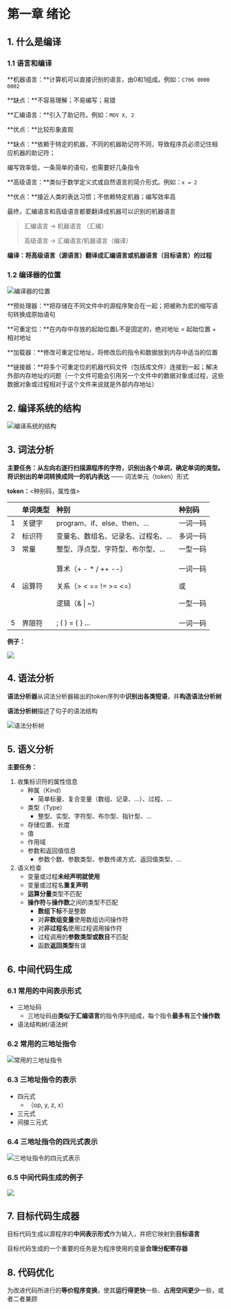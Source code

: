 # 第一章 绪论

## 1. 什么是编译

### 1.1 语言和编译

**机器语言：**计算机可以直接识别的语言，由0和1组成。例如：`C706 0000 0002`

**缺点：**不容易理解；不易编写；易错

**汇编语言：**引入了助记符。例如：`MOV X, 2`

**优点：**比较形象直观

**缺点：**依赖于特定的机器，不同的机器助记符不同，导致程序员必须记住相应机器的助记符；

编写效率低，一条简单的语句，也需要好几条指令

**高级语言：**类似于数学定义式或自然语言的简介形式。例如：`x = 2`

**优点：**接近人类的表达习惯；不依赖特定机器；编写效率高

最终，汇编语言和高级语言都要翻译成机器可以识别的机器语言

> 汇编语言 -&gt; 机器语言 （汇编）
>
> 高级语言 -&gt; 汇编语言/机器语言（编译）

**编译：将高级语言（源语言）翻译成汇编语言或机器语言（目标语言）的过程**

### 1.2 编译器的位置

![&#x7F16;&#x8BD1;&#x5668;&#x7684;&#x4F4D;&#x7F6E;](.gitbook/assets/image%20%281%29.png)

**预处理器：**把存储在不同文件中的源程序聚合在一起；把被称为宏的缩写语句转换成原始语句

**可重定位：**在内存中存放的起始位置L不是固定的，绝对地址 = 起始位置 + 相对地址

**加载器：**修改可重定位地址，将修改后的指令和数据放到内存中适当的位置

**链接器：**将多个可重定位的机器代码文件（包括库文件）连接到一起；解决外部内存地址的问题（一个文件可能会引用另一个文件中的数据对象或过程，这些数据对象或过程相对于这个文件来说就是外部内存地址）

## 2. 编译系统的结构

![&#x7F16;&#x8BD1;&#x7CFB;&#x7EDF;&#x7684;&#x7ED3;&#x6784;](.gitbook/assets/image%20%2855%29.png)

## 3. 词法分析

**主要任务：**从左向右逐行扫描源程序的字符，识别出各个单词，确定单词的类型。将识别出的单词转换成同一的**机内表达** —— 词法单元（token）形式

**token：**&lt;种别码，属性值&gt;

<table>
  <thead>
    <tr>
      <th style="text-align:left"></th>
      <th style="text-align:left">&#x5355;&#x8BCD;&#x7C7B;&#x578B;</th>
      <th style="text-align:left">&#x79CD;&#x522B;</th>
      <th style="text-align:left">&#x79CD;&#x522B;&#x7801;</th>
    </tr>
  </thead>
  <tbody>
    <tr>
      <td style="text-align:left">1</td>
      <td style="text-align:left">&#x5173;&#x952E;&#x5B57;</td>
      <td style="text-align:left">program&#x3001;if&#x3001;else&#x3001;then&#x3001;...</td>
      <td style="text-align:left">&#x4E00;&#x8BCD;&#x4E00;&#x7801;</td>
    </tr>
    <tr>
      <td style="text-align:left">2</td>
      <td style="text-align:left">&#x6807;&#x8BC6;&#x7B26;</td>
      <td style="text-align:left">&#x53D8;&#x91CF;&#x540D;&#x3001;&#x6570;&#x7EC4;&#x540D;&#x3001;&#x8BB0;&#x5F55;&#x540D;&#x3001;&#x8FC7;&#x7A0B;&#x540D;&#x3001;...</td>
      <td
      style="text-align:left">&#x591A;&#x8BCD;&#x4E00;&#x7801;</td>
    </tr>
    <tr>
      <td style="text-align:left">3</td>
      <td style="text-align:left">&#x5E38;&#x91CF;</td>
      <td style="text-align:left">&#x6574;&#x578B;&#x3001;&#x6D6E;&#x70B9;&#x578B;&#x3001;&#x5B57;&#x7B26;&#x578B;&#x3001;&#x5E03;&#x5C14;&#x578B;&#x3001;...</td>
      <td
      style="text-align:left">&#x4E00;&#x578B;&#x4E00;&#x7801;</td>
    </tr>
    <tr>
      <td style="text-align:left">4</td>
      <td style="text-align:left">&#x8FD0;&#x7B97;&#x7B26;</td>
      <td style="text-align:left">
        <p>&#x7B97;&#x672F;&#xFF08;+ - * / ++ --&#xFF09;</p>
        <p>&#x5173;&#x7CFB;&#xFF08;&gt; &lt; == != &gt;= &lt;=&#xFF09;</p>
        <p>&#x903B;&#x8F91;&#xFF08;&amp; | ~&#xFF09;</p>
      </td>
      <td style="text-align:left">
        <p>&#x4E00;&#x8BCD;&#x4E00;&#x7801;</p>
        <p>&#x6216;</p>
        <p>&#x4E00;&#x578B;&#x4E00;&#x7801;</p>
      </td>
    </tr>
    <tr>
      <td style="text-align:left">5</td>
      <td style="text-align:left">&#x754C;&#x9650;&#x7B26;</td>
      <td style="text-align:left">; ( ) = { } ...</td>
      <td style="text-align:left">&#x4E00;&#x8BCD;&#x4E00;&#x7801;</td>
    </tr>
  </tbody>
</table>

**例子：**

![](.gitbook/assets/image%20%283%29.png)

## 4. 语法分析

**语法分析器**从词法分析器输出的token序列中**识别出各类短语**，并**构造语法分析树**

**语法分析树**描述了句子的语法结构

![&#x8BED;&#x6CD5;&#x5206;&#x6790;&#x6811;](.gitbook/assets/image%20%284%29.png)

## 5. 语义分析

**主要任务：**

1. 收集标识符的属性信息
   * 种属（Kind）
     * 简单标量、复合变量（数组、记录、...）、过程、...
   * 类型（Type）
     * 整型、实型、字符型、布尔型、指针型、...
   * 存储位置、长度
   * 值
   * 作用域
   * 参数和返回值信息
     * 参数个数、参数类型、参数传递方式、返回值类型、...
2. 语义检查
   * 变量或过程**未经声明就使用**
   * 变量或过程名**重复声明**
   * **运算分量**类型不匹配
   * **操作符**与**操作数**之间的类型不匹配
     * **数组下标**不是整数
     * 对**非数组变量**使用数组访问操作符
     * 对**非过程名**使用过程调用操作符
     * 过程调用的**参数类型或数目**不匹配
     * 函数**返回类型**有误

## 6. 中间代码生成

### 6.1 常用的中间表示形式

* 三地址码
  * 三地址码由**类似于汇编语言**的指令序列组成，每个指令**最多有三个操作数**
* 语法结构树/语法树

### 6.2 常用的三地址指令

![&#x5E38;&#x7528;&#x7684;&#x4E09;&#x5730;&#x5740;&#x6307;&#x4EE4;](.gitbook/assets/image%20%285%29.png)

### 6.3 三地址指令的表示

* 四元式
  * （op, y, z, x）
* 三元式
* 间接三元式

### 6.4 三地址指令的四元式表示

![&#x4E09;&#x5730;&#x5740;&#x6307;&#x4EE4;&#x7684;&#x56DB;&#x5143;&#x5F0F;&#x8868;&#x793A;](.gitbook/assets/image%20%286%29.png)

### 6.5 中间代码生成的例子

![](.gitbook/assets/image%20%287%29.png)

## 7. 目标代码生成器

目标代码生成以源程序的**中间表示形式**作为输入，并把它映射到**目标语言**

目标代码生成的一个重要的任务是为程序使用的变量**合理分配寄存器**

## 8. 代码优化

为改进代码所进行的**等价程序变换**，使其**运行得更快**一些、**占用空间更少**一些，或者二者兼顾

